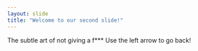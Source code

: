 ```yaml
---
layout: slide
title: "Welcome to our second slide!"
---
```

The subtle art of not giving a f***
Use the left arrow to go back!
